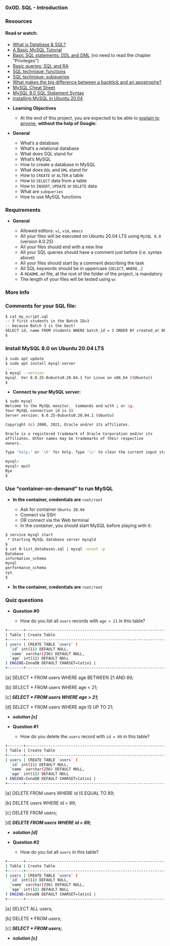 ### 0x0D. SQL - Introduction

### Resources
#### Read or watch:

- [What is Database & SQL?](https://www.youtube.com/watch?v=FR4QIeZaPeM)
- [A Basic MySQL Tutorial](https://www.digitalocean.com/community/tutorials/how-to-install-mysql-on-ubuntu-20-04)
- [Basic SQL statements: DDL and DML](https://web.csulb.edu/colleges/coe/cecs/dbdesign/dbdesign.php?page=sql/ddldml.php) (no need to read the chapter “Privileges”)
- [Basic queries: SQL and RA](https://web.csulb.edu/colleges/coe/cecs/dbdesign/dbdesign.php?page=sql/queries.php)
- [SQL technique: functions](https://web.csulb.edu/colleges/coe/cecs/dbdesign/dbdesign.php?page=sql/functions.php)
- [SQL technique: subqueries](https://web.csulb.edu/colleges/coe/cecs/dbdesign/dbdesign.php?page=sql/subqueries.php)
- [What makes the big difference between a backtick and an apostrophe?](https://stackoverflow.com/questions/29402361/what-makes-the-big-difference-between-a-backtick-and-an-apostrophe/29402458)
- [MySQL Cheat Sheet](https://intellipaat.com/mediaFiles/2019/02/SQL-Commands-Cheat-Sheet.pdf?US)
- [MySQL 8.0 SQL Statement Syntax](https://dev.mysql.com/doc/refman/8.0/en/sql-statements.html)
- [installing MySQL in Ubuntu 20.04](https://phoenixnap.com/kb/install-mysql-ubuntu-20-04)

* **Learning Objectives**

	- At the end of this project, you are expected to be able to [explain to anyone](https://fs.blog/feynman-learning-technique/), **without the help of Google:**

* **General**

	- What’s a database
	- What’s a relational database
	- What does SQL stand for
	- What’s MySQL
	- How to create a database in MySQL
	- What does `DDL` and `DML` stand for
	- How to `CREATE` or `ALTER` a table
	- How to `SELECT` data from a table
	- How to `INSERT`, `UPDATE` or `DELETE` data
	- What are `subqueries`
	- How to use MySQL functions

### Requirements

* **General**

	- Allowed editors: `vi`, `vim`, `emacs`
	- All your files will be executed on Ubuntu 20.04 LTS using `MySQL 8.0` (version 8.0.25)
	- All your files should end with a new line
	- All your SQL queries should have a comment just before (i.e. syntax above)
	- All your files should start by a comment describing the task
	- All SQL keywords should be in uppercase (`SELECT`, `WHERE`…)
	- A `README.md` file, at the root of the folder of the project, is mandatory
	- The length of your files will be tested using `wc`

### More Info

### Comments for your SQL file:

```sh
$ cat my_script.sql
-- 3 first students in the Batch ID=3
-- because Batch 3 is the best!
SELECT id, name FROM students WHERE batch_id = 3 ORDER BY created_at DESC LIMIT 3;
$
```

### Install MySQL 8.0 on Ubuntu 20.04 LTS

```sh
$ sudo apt update
$ sudo apt install mysql-server
...
$ mysql --version
mysql  Ver 8.0.25-0ubuntu0.20.04.1 for Linux on x86_64 ((Ubuntu))
$
```

* **Connect to your MySQL server:**

```sh
$ sudo mysql
Welcome to the MySQL monitor.  Commands end with ; or \g.
Your MySQL connection id is 11
Server version: 8.0.25-0ubuntu0.20.04.1 (Ubuntu)

Copyright (c) 2000, 2021, Oracle and/or its affiliates.

Oracle is a registered trademark of Oracle Corporation and/or its
affiliates. Other names may be trademarks of their respective
owners.

Type 'help;' or '\h' for help. Type '\c' to clear the current input statement.

mysql>
mysql> quit
Bye
$
```

### Use “container-on-demand” to run MySQL

* **In the container, credentials are** `root/root`

	- Ask for container `Ubuntu 20.04`
	- Connect via SSH
	- OR connect via the Web terminal
	- In the container, you should start MySQL before playing with it:

```sh
$ service mysql start                                                   
 * Starting MySQL database server mysqld 
$
$ cat 0-list_databases.sql | mysql -uroot -p                               
Database                                                                                   
information_schema                                                                         
mysql                                                                                      
performance_schema                                                                         
sys                      
$
```

* **In the container, credentials are** `root/root`

### Quiz questions

* **Question #0**

	- How do you list all `users` records with `age > 21` in this table?

```sh
+-------+-------------------------------------------------------------------------------------------------------------------------------+
| Table | Create Table                                                                                                                  |
+-------+-------------------------------------------------------------------------------------------------------------------------------+
| users | CREATE TABLE `users` (
  `id` int(11) DEFAULT NULL,
  `name` varchar(256) DEFAULT NULL,
  `age` int(11) DEFAULT NULL
) ENGINE=InnoDB DEFAULT CHARSET=latin1 |
+-------+-------------------------------------------------------------------------------------------------------------------------------+
```

[a] SELECT * FROM users WHERE age BETWEEN 21 AND 89;

[b] SELECT * FROM users WHERE age < 21;

[c]  _**SELECT * FROM users WHERE age > 21;**_

[d] SELECT * FROM users WHERE age IS UP TO 21;

* _**solution [c]**_

* **Question #1**

	- How do you delete the `users` record with `id = 89` in this table?

```sh
+-------+-------------------------------------------------------------------------------------------------------------------------------+
| Table | Create Table                                                                                                                  |
+-------+-------------------------------------------------------------------------------------------------------------------------------+
| users | CREATE TABLE `users` (
  `id` int(11) DEFAULT NULL,
  `name` varchar(256) DEFAULT NULL,
  `age` int(11) DEFAULT NULL
) ENGINE=InnoDB DEFAULT CHARSET=latin1 |
+-------+-------------------------------------------------------------------------------------------------------------------------------+
```

[a] DELETE FROM users WHERE id IS EQUAL TO 89;

[b] DELETE users WHERE id = 89;

[c] DELETE FROM users;

[d] _**DELETE FROM users WHERE id = 89;**_

* _**solution [d]**_

* **Question #2**

	- How do you list all `users` in this table?

```sh
+-------+-------------------------------------------------------------------------------------------------------------------------------+
| Table | Create Table                                                                                                                  |
+-------+-------------------------------------------------------------------------------------------------------------------------------+
| users | CREATE TABLE `users` (
  `id` int(11) DEFAULT NULL,
  `name` varchar(256) DEFAULT NULL,
  `age` int(11) DEFAULT NULL
) ENGINE=InnoDB DEFAULT CHARSET=latin1 |
+-------+-------------------------------------------------------------------------------------------------------------------------------+
```

[a] SELECT ALL users;

[b] DELETE * FROM users;

[c] _**SELECT * FROM users;**_

* _**solution [c]**_
